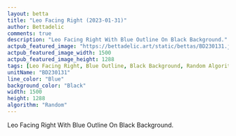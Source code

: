```yaml
---
layout: betta
title: "Leo Facing Right (2023-01-31)"
author: Bettadelic
comments: true
description: "Leo Facing Right With Blue Outline On Black Background."
actpub_featured_image: "https://bettadelic.art/static/bettas/BD230131.jpg"
actpub_featured_image_width: 1500
actpub_featured_image_height: 1288
tags: [Leo Facing Right, Blue Outline, Black Background, Random Algorithm, January 2023]
unitName: "BD230131"
line_color: "Blue"
background_color: "Black"
width: 1500
height: 1288
algorithm: "Random"
---
```


Leo Facing Right With Blue Outline On Black Background.
